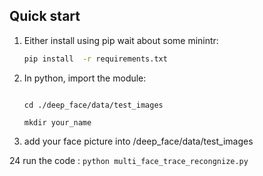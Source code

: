 
## Quick start

1. Either install using pip  wait about some minintr:
    ```bash
    pip install  -r requirements.txt
    ```


2. In python, import the module:
    ```
    
    cd ./deep_face/data/test_images
    
    mkdir your_name
    ```
3. add your face picture into /deep_face/data/test_images


24  run the code :
    ```
    python multi_face_trace_recongnize.py
    ```
    
    